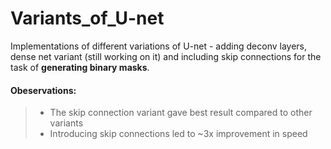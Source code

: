 # Variants_of_U-net
Implementations of different variations of U-net - adding deconv layers, dense net variant (still working on it) and including skip connections for the task of **generating binary masks**.

#### Obeservations:
> - The skip connection variant gave best result compared to other variants
> - Introducing skip connections led to ~3x improvement in speed 

